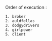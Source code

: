Order of execution :

    1. broker
    2. auldfellas
    3. dodgydrivers
    4. girlpower
    5. client